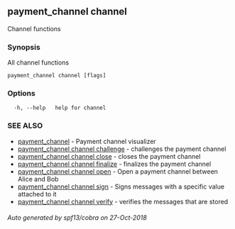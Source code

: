 ## payment_channel channel

Channel functions

### Synopsis

All channel functions

```
payment_channel channel [flags]
```

### Options

```
  -h, --help   help for channel
```

### SEE ALSO

* [payment_channel](payment_channel.md)	 - Payment channel visualizer
* [payment_channel channel challenge](payment_channel_channel_challenge.md)	 - challenges the payment channel
* [payment_channel channel close](payment_channel_channel_close.md)	 - closes the payment channel
* [payment_channel channel finalize](payment_channel_channel_finalize.md)	 - finalizes the payment channel
* [payment_channel channel open](payment_channel_channel_open.md)	 - Open a payment channel between Alice and Bob
* [payment_channel channel sign](payment_channel_channel_sign.md)	 - Signs messages with a specific value attached to it
* [payment_channel channel verify](payment_channel_channel_verify.md)	 - verifies the messages that are stored

###### Auto generated by spf13/cobra on 27-Oct-2018
